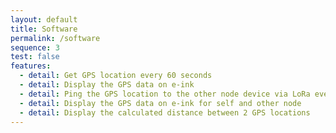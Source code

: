 ```yaml
---
layout: default
title: Software
permalink: /software
sequence: 3
test: false
features:
  - detail: Get GPS location every 60 seconds
  - detail: Display the GPS data on e-ink
  - detail: Ping the GPS location to the other node device via LoRa every 60 seconds
  - detail: Display the GPS data on e-ink for self and other node
  - detail: Display the calculated distance between 2 GPS locations
---
```

